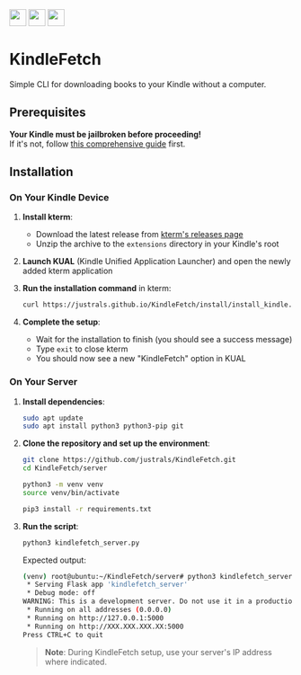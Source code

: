 <img src="https://github.com/user-attachments/assets/f0769d12-61dd-4f2f-91e0-79f8b0a302bb" height="30vw">
<img src="https://github.com/user-attachments/assets/e9a2dd94-7a63-4472-9b0b-cfc00763e628" height="30vw">
<img src="https://github.com/user-attachments/assets/31ec799c-c2be-4701-99d9-b6085b896729" height="30vw">

# KindleFetch

Simple CLI for downloading books to your Kindle without a computer.

## Prerequisites

**Your Kindle must be jailbroken before proceeding!**  
If it's not, follow [this comprehensive guide](https://kindlemodding.org/) first.

## Installation

### On Your Kindle Device

1. **Install kterm**:
   - Download the latest release from [kterm's releases page](https://github.com/bfabiszewski/kterm/releases)
   - Unzip the archive to the `extensions` directory in your Kindle's root

2. **Launch KUAL** (Kindle Unified Application Launcher) and open the newly added kterm application

3. **Run the installation command** in kterm:
   ```bash
   curl https://justrals.github.io/KindleFetch/install/install_kindle.sh | sh
   ```

4. **Complete the setup**:
   - Wait for the installation to finish (you should see a success message)
   - Type `exit` to close kterm
   - You should now see a new "KindleFetch" option in KUAL

### On Your Server

1. **Install dependencies**:
   ```bash
   sudo apt update
   sudo apt install python3 python3-pip git
   ```

2. **Clone the repository and set up the environment**:
   ```bash
   git clone https://github.com/justrals/KindleFetch.git
   cd KindleFetch/server
   
   python3 -m venv venv
   source venv/bin/activate
   
   pip3 install -r requirements.txt
   ```

3. **Run the script**:
   ```bash
   python3 kindlefetch_server.py
   ```

   Expected output:
   ```bash
   (venv) root@ubuntu:~/KindleFetch/server# python3 kindlefetch_server.py 
    * Serving Flask app 'kindlefetch_server'
    * Debug mode: off
   WARNING: This is a development server. Do not use it in a production deployment.
    * Running on all addresses (0.0.0.0)
    * Running on http://127.0.0.1:5000
    * Running on http://XXX.XXX.XXX.XX:5000
   Press CTRL+C to quit
   ```

   > **Note**: During KindleFetch setup, use your server's IP address where indicated.
